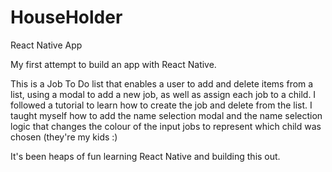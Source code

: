 # HouseHolder

React Native App

My first attempt to build an app with React Native.

This is a Job To Do list that enables a user to add and delete items from a list, using a modal to add a new job, as well as assign each job to a child. I followed a tutorial to learn how to create the job and delete from the list. I taught myself how to add the name selection modal and the name selection logic that changes the colour of the input jobs to represent which child was chosen (they're my kids :)

It's been heaps of fun learning React Native and building this out.
